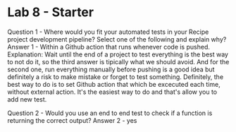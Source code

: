 # Lab 8 - Starter

Question 1 - Where would you fit your automated tests in your Recipe project development pipeline? Select one of the following and explain why?
Answer 1 - Within a Github action that runs whenever code is pushed.
Explanation: Wait until the end of a project to test everything is the best way to not do it, so the third answer is tipically what we should avoid. And for the second one, run everything manually before pushing is a good idea but definitely a risk to make mistake or forget to test something. Definitely, the best way to do is to set Github action that which be excecuted each time, without external action. It's the easiest way to do and that's allow you to add new test.


Question 2 - Would you use an end to end test to check if a function is returning the correct output? 
Answer 2 - yes


